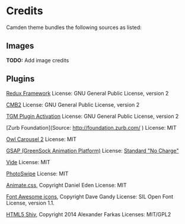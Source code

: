 # Credits

Camden theme bundles the following sources as listed:

## Images
**TODO:** Add image credits

## Plugins
[Redux Framework](https://reduxframework.com/ ":target=_blank")
License: GNU General Public License, version 2

[CMB2](https://github.com/CMB2/CMB2 ":target=_blank")
License: GNU General Public License, version 2

[TGM Plugin Activation](https://github.com/TGMPA/TGM-Plugin-Activation ":target=_blank")
License: GNU General Public License, version 2

[Zurb Foundation](Source: http://foundation.zurb.com/
)
License: MIT

[Owl Carousel 2](https://github.com/OwlCarousel2/OwlCarousel2 ":target=_blank")
License: MIT

[GSAP (GreenSock Animation Platform)](https://github.com/greensock/GreenSock-JS/ ":target=_blank")
License: [Standard "No Charge"](https://greensock.com/standard-license ":target=_blank") 

[Vide](https://github.com/VodkaBears/Vide ":target=_blank")
License: MIT

[PhotoSwipe](https://github.com/dimsemenov/photoswipe ":target=_blank")
License: MIT

[Animate.css](https://github.com/daneden/animate.css ":target=_blank"), Copyright Daniel Eden
License: MIT

[Font Awesome icons](http://fontawesome.io/ ":target=_blank"), Copyright Dave Gandy
License: SIL Open Font License, version 1.1.

[HTML5 Shiv](https://github.com/aFarkas/html5shiv ":target=_blank"), Copyright 2014 Alexander Farkas
Licenses: MIT/GPL2
